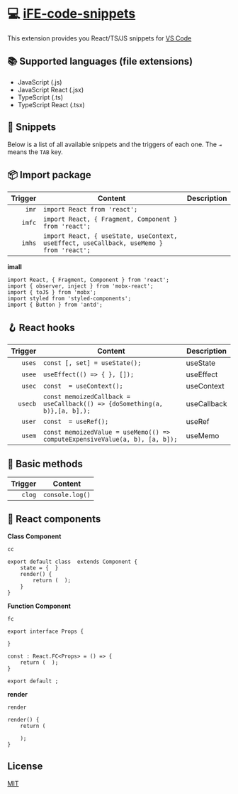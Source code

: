 # 💻 [iFE-code-snippets](https://github.com/zyj1022/ife-code-snippets)

This extension provides you React/TS/JS snippets for [VS Code](https://code.visualstudio.com/)

## 📚 Supported languages (file extensions)

* JavaScript (.js)
* JavaScript React (.jsx)
* TypeScript (.ts)
* TypeScript React (.tsx)

## 📖 Snippets

Below is a list of all available snippets and the triggers of each one. The `⇥` means the `TAB` key.

## 📦 Import package
| Trigger  | Content | Description |
| -------: | ------- | ------- |
| `imr`   | `import React from 'react';` |  |
| `imfc`  | `import React, { Fragment, Component } from 'react';` |   |
| `imhs`  | `import React, { useState, useContext, useEffect, useCallback, useMemo } from 'react';` |   |

**imall**

```
import React, { Fragment, Component } from 'react';
import { observer, inject } from 'mobx-react';
import { toJS } from 'mobx';
import styled from 'styled-components';
import { Button } from 'antd';
```

## 🪝 React hooks
| Trigger  | Content | Description |
| -------: | ------- | ------- |
| `uses`   | `const [, set] = useState();` | useState |
| `usee`   | `useEffect(() => { }, []);` | useEffect |
| `usec`   | `const  = useContext();` | useContext |
| `usecb`  | `const memoizedCallback = useCallback(() => {doSomething(a, b)},[a, b],);` | useCallback |
| `user`   | `const  = useRef();` | useRef |
| `usem`   | `const memoizedValue = useMemo(() => computeExpensiveValue(a, b), [a, b]);` | useMemo |

## 🍚 Basic methods
| Trigger  | Content |
| -------: | ------- |
| `clog`   | `console.log()` |

## 📒 React components

**Class Component**

`cc`

```
export default class  extends Component {
    state = {  }
    render() { 
        return (  );
    }
}
```

**Function Component**

`fc`

```
export interface Props {
    
}
 
const : React.FC<Props> = () => {
    return (  );
}
 
export default ;
```

**render**

`render`

```
render() {
    return (
         
    );
}
```

## License

[MIT](./LICENSE.txt)